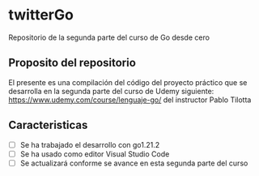 # twitterGo
Repositorio de la segunda parte del curso de Go desde cero

## Proposito del repositorio

El presente es una compilación del código del proyecto práctico que se desarrolla en la segunda parte del curso de Udemy siguiente:
https://www.udemy.com/course/lenguaje-go/
del instructor Pablo Tilotta

## Caracteristicas

- [ ] Se ha trabajado el desarrollo con go1.21.2
- [ ] Se ha usado como editor Visual Studio Code
- [ ] Se actualizará conforme se avance en esta segunda parte del curso
